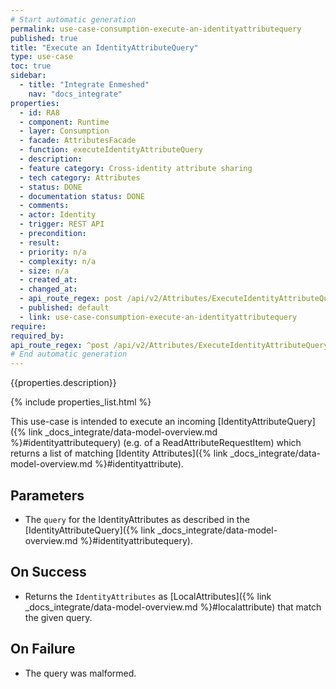 ```yaml
---
# Start automatic generation
permalink: use-case-consumption-execute-an-identityattributequery
published: true
title: "Execute an IdentityAttributeQuery"
type: use-case
toc: true
sidebar:
  - title: "Integrate Enmeshed"
    nav: "docs_integrate"
properties:
  - id: RA8
  - component: Runtime
  - layer: Consumption
  - facade: AttributesFacade
  - function: executeIdentityAttributeQuery
  - description:
  - feature category: Cross-identity attribute sharing
  - tech category: Attributes
  - status: DONE
  - documentation status: DONE
  - comments:
  - actor: Identity
  - trigger: REST API
  - precondition:
  - result:
  - priority: n/a
  - complexity: n/a
  - size: n/a
  - created_at:
  - changed_at:
  - api_route_regex: post /api/v2/Attributes/ExecuteIdentityAttributeQuery
  - published: default
  - link: use-case-consumption-execute-an-identityattributequery
require:
required_by:
api_route_regex: ^post /api/v2/Attributes/ExecuteIdentityAttributeQuery$
# End automatic generation
---
```


{{properties.description}}

{% include properties_list.html %}

This use-case is intended to execute an incoming
[IdentityAttributeQuery]({% link _docs_integrate/data-model-overview.md %}#identityattributequery) (e.g. of a ReadAttributeRequestItem) which returns a list of matching [Identity Attributes]({% link _docs_integrate/data-model-overview.md %}#identityattribute).

## Parameters

- The `query` for the IdentityAttributes as described in the [IdentityAttributeQuery]({% link _docs_integrate/data-model-overview.md %}#identityattributequery).

## On Success

- Returns the `IdentityAttributes` as [LocalAttributes]({% link _docs_integrate/data-model-overview.md %}#localattribute) that match the given query.

## On Failure

- The query was malformed.
